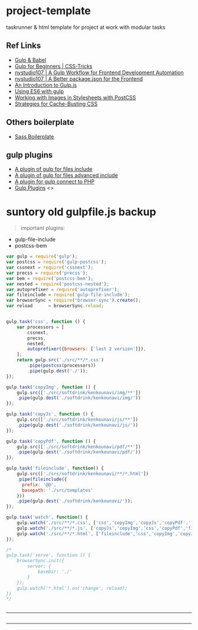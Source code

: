 # project-template
taskrunner &amp; html template for project at work with modular tasks


## Ref Links
* [Gulp & Babel](http://macr.ae/article/gulp-and-babel.html)
* [Gulp for Beginners | CSS-Tricks](https://css-tricks.com/gulp-for-beginners/)
* [nystudio107 | A Gulp Workflow for Frontend Development Automation](https://nystudio107.com/blog/a-gulp-workflow-for-frontend-development-automation)
* [nystudio107 | A Better package.json for the Frontend](https://nystudio107.com/blog/a-better-package-json-for-the-frontend)
* [An Introduction to Gulp.js](https://www.sitepoint.com/introduction-gulp-js/)
* [Using ES6 with gulp](https://markgoodyear.com/2015/06/using-es6-with-gulp/)
* [Working with Images in Stylesheets with PostCSS](https://css-tricks.com/images-in-postcss/)
* [Strategies for Cache-Busting CSS](https://css-tricks.com/strategies-for-cache-busting-css/)

## Others boilerplate
* [Sass Boilerplate](https://github.com/olefredrik/sass-boilerplate)

## gulp plugins
* [A plugin of gulp for files include](https://www.npmjs.com/package/gulp-file-include)
* [A plugin of gulp for files advanced include](https://www.npmjs.com/package/gulp-advanced-file-include)
* [A plugin for gulp connect to PHP](https://www.npmjs.com/package/gulp-connect-php)
* [Gulp Plugins](https://github.com/willianjusten/awesome-svg/blob/master/topics/Gulp-plugins.md) <<svg-tools>>

# suntory old gulpfile.js backup

> important plugins:  
* gulp-file-include
* postcss-bem

```js
var gulp = require('gulp');
var postcss = require('gulp-postcss');
var cssnext = require('cssnext');
var precss = require('precss');
var bem = require('postcss-bem');
var nested = require('postcss-nested');
var autoprefixer = require('autoprefixer');
var fileinclude = require('gulp-file-include');
var browserSync = require('browser-sync').create();
var reload      = browserSync.reload;


gulp.task('css', function () {
    var processors = [
    	cssnext,
    	precss,
        nested,
        autoprefixer({browsers: ['last 2 version']}),
    ];
    return gulp.src('./src/**/*.css')
        .pipe(postcss(processors))
        .pipe(gulp.dest('./'));
});

gulp.task('copyImg', function () {
    gulp.src(['./src/softdrink/kenkounavi/img/**'])
    .pipe(gulp.dest('./softdrink/kenkounavi/img/'))
});

gulp.task('copyJs', function () {
    gulp.src(['./src/softdrink/kenkounavi/js/**'])
    .pipe(gulp.dest('./softdrink/kenkounavi/js/'))
});

gulp.task('copyPdf', function () {
    gulp.src(['./src/softdrink/kenkounavi/pdf/**'])
    .pipe(gulp.dest('./softdrink/kenkounavi/pdf/'))
});

gulp.task('fileinclude', function() {
    gulp.src(['./src/softdrink/kenkounavi/**/*.html'])
    .pipe(fileinclude({
      prefix: '@@',
      basepath: './src/templates'
    }))
    .pipe(gulp.dest('./softdrink/kenkounavi/'));
});

gulp.task('watch', function() {
    gulp.watch('./src/**/*.css', ['css','copyImg','copyJs','copyPdf','fileinclude']);
    gulp.watch('./src/**/*.js', ['copyJs','copyImg','css','copyPdf','fileinclude']);
    gulp.watch('./src/**/*.html', ['fileinclude','css','copyImg','copyJs','copyPdf']);
});

/*
gulp.task('serve', function () {
    browserSync.init({
        server: {
            baseDir: './'
        }
    });
    gulp.watch('*.html').on('change', reload);
})
*/
 
```

---

```

```
---
